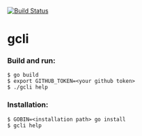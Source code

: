 [![Build Status](https://github.com/aobolensk/gcli/workflows/Build/badge.svg)](https://github.com/aobolensk/gcli/actions)

# gcli

### Build and run:
```console
$ go build
$ export GITHUB_TOKEN=<your github token>
$ ./gcli help
```

### Installation:
```console
$ GOBIN=<installation path> go install
$ gcli help
```
